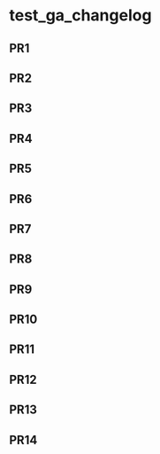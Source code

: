 # test_ga_changelog

## PR1

## PR2

## PR3

## PR4

## PR5

## PR6

## PR7

## PR8

## PR9

## PR10

## PR11

## PR12

## PR13

## PR14